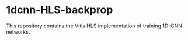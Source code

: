 # 1dcnn-HLS-backprop
This repository contains the Vitis HLS implementation of training 1D-CNN networks.
